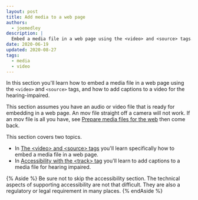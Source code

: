 ```yaml
---
layout: post
title: Add media to a web page
authors:
  - joemedley
description: |
  Embed a media file in a web page using the <video> and <source> tags.
date: 2020-06-19
updated: 2020-08-27
tags:
  - media
  - video
---
```


In this section you'll learn how to embed a media file in a web page using the
`<video>` and `<source>` tags, and how to add captions to a video for the
hearing-impaired.

This section assumes you have an audio or video file that is ready for embedding
in a web page. An mov file straight off a camera will not work. If an mov file
is all you have, see [Prepare media files for the web](/prepare-media) then come back.

This section covers two topics.

* In [The &lt;video> and &lt;source> tags](/video-and-source-tags) you'll
  learn specifically how to embed a media file in a web page.
* In [Accessibility with the &lt;track> tag](/media-accessibility) you'll
  learn to add captions to a media file for hearing impaired.

{% Aside %}
Be sure not to skip the accessibility section. The technical aspects of
supporting accessibility are not that difficult. They are also a regulatory or
legal requirement in many places.
{% endAside %}
